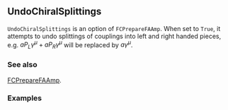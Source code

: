 ## UndoChiralSplittings

`UndoChiralSplittings` is an option of `FCPrepareFAAmp`. When set to `True`, it attempts to undo splittings of couplings into left and right handed pieces, e.g. $a P_L \gamma^\mu + a P_R \gamma^\mu$ will be replaced by $a \gamma^\mu$.

### See also

[FCPrepareFAAmp](FCPrepareFAAmp).

### Examples